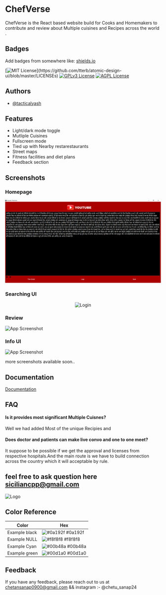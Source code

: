 # ChefVerse

ChefVerse is the React based website build for Cooks and Homemakers to contribute and review about Multiple cuisines and Recipes across the world .

## Badges

Add badges from somewhere like: [shields.io](https://shields.io/)

[![MIT License](https://img.shields.io/apm/l/atomic-design-ui.svg?)](https://github.com/tterb/atomic-design-ui/blob/master/LICENSEs)
[![GPLv3 License](https://img.shields.io/badge/License-GPL%20v3-yellow.svg)](https://opensource.org/licenses/)
[![AGPL License](https://img.shields.io/badge/license-AGPL-blue.svg)](http://www.gnu.org/licenses/agpl-3.0)


## Authors

- [@tacticalyash ](https://www.github.com/tacticalyash)


## Features

- Light/dark mode toggle
- Mutliple Cuisines
- Fullscreen mode
- Tied up with Nearby restarestaurants 
- Street maps
- Fitness facilities and diet plans
- Feedback section


## Screenshots
### Homepage
![Youtube-Transcript](Youtube_transcript/Image/hindi.png)

### Searching UI
<p align="center">
  <img src="https://github.com/tacticalyash/pract/blob/main/assets/homepage_chefverse_pn.png)" alt="Login">
</p>


### Review 
![App Screenshot](assets/review_chefverse_pn.png)

### Info UI
![App Screenshot](assetsingredients_chefverse_pn.png)

more screenshots available soon..



## Documentation

[Documentation](https://linktodocumentation)


## FAQ

#### Is it provides most significant Multiple Cuisnes? 

Well we had added Most of the unique Recipies and 

#### Does doctor and patients can make live convo and one to one meet?

It suppose to be possible if we get the approval and licenses from respective hospitals.And the main route is we have to build connection across the country which it will acceptable by rule.

## feel free to ask question here siciliancpp@gmail.com


![Logo](https://github.com/tacticalyash/pract/blob/main/assets/screenshots/su_login.png)


## Color Reference

| Color             | Hex                                                                |
| ----------------- | ------------------------------------------------------------------ |
| Example black | ![#0a192f](https://via.placeholder.com/10/0a192f?text=+) #0a192f |
| Example NULL | ![#f8f8f8](https://via.placeholder.com/10/f8f8f8?text=+) #f8f8f8 |
| Example Cyan | ![#00b48a](https://via.placeholder.com/10/00b48a?text=+) #00b48a |
| Example green | ![#00d1a0](https://via.placeholder.com/10/00b48a?text=+) #00d1a0 |


## Feedback

If you have any feedback, please reach out to us at chetansanap0900@gmail.com && instagram :- @chetu_sanap24

